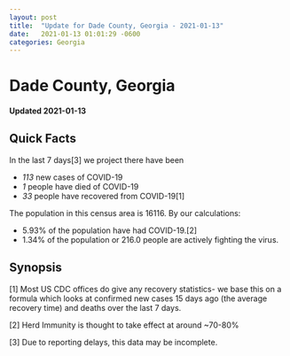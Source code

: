 ```yaml
---
layout: post
title:  "Update for Dade County, Georgia - 2021-01-13"
date:   2021-01-13 01:01:29 -0600
categories: Georgia
---
```


# Dade County, Georgia
#### Updated 2021-01-13

## Quick Facts

In the last 7 days[3] we project there have been
- *113* new cases of COVID-19
- *1* people have died of COVID-19
- *33* people have recovered from COVID-19[1]

The population in this census area is 16116. By our calculations:
- 5.93% of the population have had COVID-19.[2]
- 1.34% of the population or 216.0 people are actively fighting the virus.

## Synopsis




[1] Most US CDC offices do give any recovery statistics- we base this on a formula which looks at confirmed new cases
15 days ago (the average recovery time) and deaths over the last 7 days.

[2] Herd Immunity is thought to take effect at around ~70-80%

[3] Due to reporting delays, this data may be incomplete.
 
    